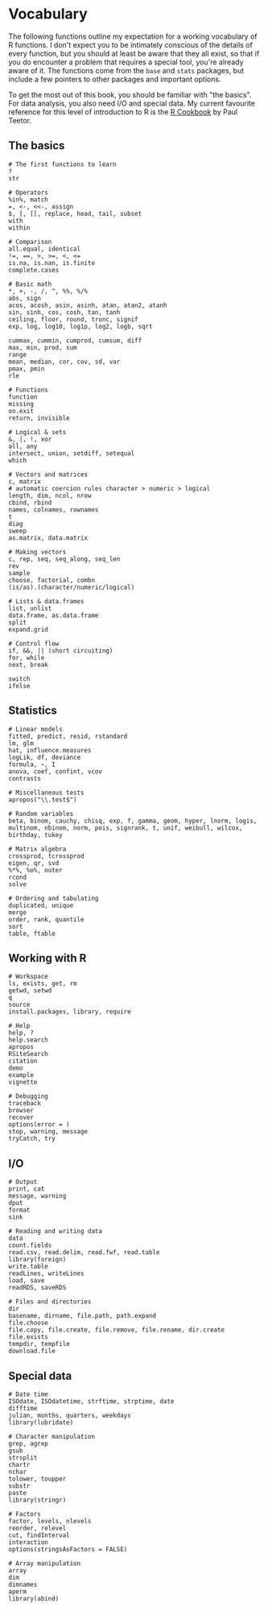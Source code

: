 # Vocabulary

The following functions outline my expectation for a working vocabulary of R functions. I don't expect you to be intimately conscious of the details of every function, but you should at least be aware that they all exist, so that if you do encounter a problem that requires a special tool, you're already aware of it. The functions come from the `base` and `stats` packages, but include a few pointers to other packages and important options.

To get the most out of this book, you should be familiar with "the basics".  For data analysis, you also need I/O and special data.  My current favourite reference for this level of introduction to R is the [R Cookbook](http://amzn.com/0596809158?tag=hadlwick-20) by Paul Teetor.

## The basics

    # The first functions to learn
    ?
    str

    # Operators
    %in%, match
    =, <-, <<-, assign
    $, [, [[, replace, head, tail, subset
    with
    within

    # Comparison 
    all.equal, identical
    !=, ==, >, >=, <, <=
    is.na, is.nan, is.finite
    complete.cases

    # Basic math
    *, +, -, /, ^, %%, %/%
    abs, sign
    acos, acosh, asin, asinh, atan, atan2, atanh
    sin, sinh, cos, cosh, tan, tanh
    ceiling, floor, round, trunc, signif
    exp, log, log10, log1p, log2, logb, sqrt

    cummax, cummin, cumprod, cumsum, diff
    max, min, prod, sum
    range
    mean, median, cor, cov, sd, var
    pmax, pmin
    rle

    # Functions
    function
    missing
    on.exit
    return, invisible

    # Logical & sets 
    &, |, !, xor
    all, any
    intersect, union, setdiff, setequal
    which

    # Vectors and matrices
    c, matrix
    # automatic coercion rules character > numeric > logical
    length, dim, ncol, nrow
    cbind, rbind
    names, colnames, rownames
    t
    diag
    sweep
    as.matrix, data.matrix
    
    # Making vectors 
    c, rep, seq, seq_along, seq_len
    rev
    sample
    choose, factorial, combn
    (is/as).(character/numeric/logical)
    
    # Lists & data.frames 
    list, unlist
    data.frame, as.data.frame
    split
    expand.grid
    
    # Control flow 
    if, &&, || (short circuiting)
    for, while
    next, break

    switch
    ifelse
    
## Statistics

    # Linear models 
    fitted, predict, resid, rstandard
    lm, glm
    hat, influence.measures
    logLik, df, deviance
    formula, ~, I
    anova, coef, confint, vcov
    contrasts
    
    # Miscellaneous tests
    apropos("\\.test$")

    # Random variables 
    beta, binom, cauchy, chisq, exp, f, gamma, geom, hyper, lnorm, logis,
    multinom, nbinom, norm, pois, signrank, t, unif, weibull, wilcox, 
    birthday, tukey

    # Matrix algebra 
    crossprod, tcrossprod
    eigen, qr, svd
    %*%, %o%, outer
    rcond
    solve
    
    # Ordering and tabulating 
    duplicated, unique
    merge
    order, rank, quantile
    sort
    table, ftable

## Working with R

    # Workspace 
    ls, exists, get, rm
    getwd, setwd
    q
    source
    install.packages, library, require

    # Help
    help, ?
    help.search
    apropos
    RSiteSearch
    citation
    demo
    example
    vignette

    # Debugging
    traceback
    browser
    recover
    options(error = )
    stop, warning, message
    tryCatch, try

## I/O

    # Output
    print, cat
    message, warning
    dput
    format
    sink

    # Reading and writing data
    data
    count.fields
    read.csv, read.delim, read.fwf, read.table
    library(foreign)
    write.table
    readLines, writeLines
    load, save
    readRDS, saveRDS

    # Files and directories 
    dir
    basename, dirname, file.path, path.expand
    file.choose
    file.copy, file.create, file.remove, file.rename, dir.create
    file.exists
    tempdir, tempfile
    download.file

## Special data

    # Date time
    ISOdate, ISOdatetime, strftime, strptime, date
    difftime
    julian, months, quarters, weekdays
    library(lubridate)

    # Character manipulation 
    grep, agrep
    gsub
    strsplit
    chartr
    nchar
    tolower, toupper
    substr
    paste
    library(stringr)

    # Factors 
    factor, levels, nlevels
    reorder, relevel
    cut, findInterval
    interaction
    options(stringsAsFactors = FALSE)

    # Array manipulation
    array
    dim
    dimnames
    aperm
    library(abind)